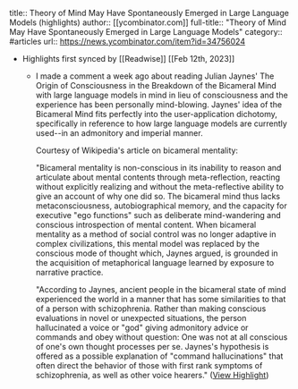 title:: Theory of Mind May Have Spontaneously Emerged in Large Language Models (highlights)
author:: [[ycombinator.com]]
full-title:: "Theory of Mind May Have Spontaneously Emerged in Large Language Models"
category:: #articles
url:: https://news.ycombinator.com/item?id=34756024

- Highlights first synced by [[Readwise]] [[Feb 12th, 2023]]
	- I made a comment a week ago about reading Julian Jaynes' The Origin of Consciousness in the Breakdown of the Bicameral Mind with large language models in mind in lieu of consciousness and the experience has been personally mind-blowing. Jaynes' idea of the Bicameral Mind fits perfectly into the user-application dichotomy, specifically in reference to how large language models are currently used--in an admonitory and imperial manner.
	  
	  Courtesy of Wikipedia's article on bicameral mentality:
	  
	  "Bicameral mentality is non-conscious in its inability to reason and articulate about mental contents through meta-reflection, reacting without explicitly realizing and without the meta-reflective ability to give an account of why one did so. The bicameral mind thus lacks metaconsciousness, autobiographical memory, and the capacity for executive "ego functions" such as deliberate mind-wandering and conscious introspection of mental content. When bicameral mentality as a method of social control was no longer adaptive in complex civilizations, this mental model was replaced by the conscious mode of thought which, Jaynes argued, is grounded in the acquisition of metaphorical language learned by exposure to narrative practice.
	  
	  "According to Jaynes, ancient people in the bicameral state of mind experienced the world in a manner that has some similarities to that of a person with schizophrenia. Rather than making conscious evaluations in novel or unexpected situations, the person hallucinated a voice or "god" giving admonitory advice or commands and obey without question: One was not at all conscious of one's own thought processes per se. Jaynes's hypothesis is offered as a possible explanation of "command hallucinations" that often direct the behavior of those with first rank symptoms of schizophrenia, as well as other voice hearers." ([View Highlight](https://read.readwise.io/read/01gs2403r3ezkhms2mxx2bjn1r))